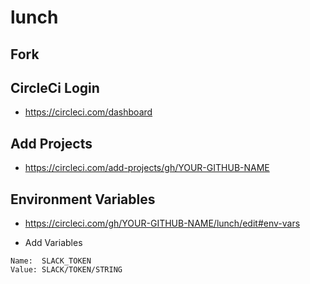 # lunch

## Fork

## CircleCi Login

* <https://circleci.com/dashboard>

## Add Projects

* <https://circleci.com/add-projects/gh/YOUR-GITHUB-NAME>

## Environment Variables

* <https://circleci.com/gh/YOUR-GITHUB-NAME/lunch/edit#env-vars>

* Add Variables

```text
Name:  SLACK_TOKEN
Value: SLACK/TOKEN/STRING
```
